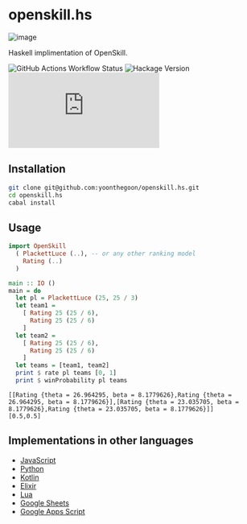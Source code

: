 # openskill.hs

![image](https://github.com/yoonthegoon/openskill.hs/assets/71526721/c26aa0e9-7d0f-4282-a329-c0cf2320a4c3)

Haskell implimentation of OpenSkill.

![GitHub Actions Workflow Status](https://img.shields.io/github/actions/workflow/status/yoonthegoon/openskill.hs/haskell.yml)
![Hackage Version](https://img.shields.io/hackage/v/openskill)
![GitHub License](https://img.shields.io/github/license/yoonthegoon/openskill.hs)

## Installation

<!-- ```bash
cabal install openskill
``` -->

```bash
git clone git@github.com:yoonthegoon/openskill.hs.git
cd openskill.hs
cabal install
```

## Usage

<!-- TODO: actually make it this usable -->

```haskell
import OpenSkill
  ( PlackettLuce (..), -- or any other ranking model
    Rating (..)
  )

main :: IO ()
main = do
  let pl = PlackettLuce (25, 25 / 3)
  let team1 =
    [ Rating 25 (25 / 6),
      Rating 25 (25 / 6)
    ]
  let team2 =
    [ Rating 25 (25 / 6),
      Rating 25 (25 / 6)
    ]
  let teams = [team1, team2]
  print $ rate pl teams [0, 1]
  print $ winProbability pl teams
```

```
[[Rating {theta = 26.964295, beta = 8.1779626},Rating {theta = 26.964295, beta = 8.1779626}],[Rating {theta = 23.035705, beta = 8.1779626},Rating {theta = 23.035705, beta = 8.1779626}]]
[0.5,0.5]
```

<!-- TODO: add console usage -->

## Implementations in other languages

- [JavaScript](https://github.com/philihp/openskill.js)
- [Python](https://github.com/vivekjoshy/openskill.py)
- [Kotlin](https://github.com/brezinajn/openskill.kt)
- [Elixir](https://github.com/philihp/openskill.ex)
- [Lua](https://github.com/bstummer/openskill.lua)
- [Google Sheets](https://docs.google.com/spreadsheets/d/12TA1ZG_qpBi4kDTclaOGB4sd5uJK8w-0My6puMd2-CY/view)
- [Google Apps Script](https://github.com/haya14busa/gas-openskill)
